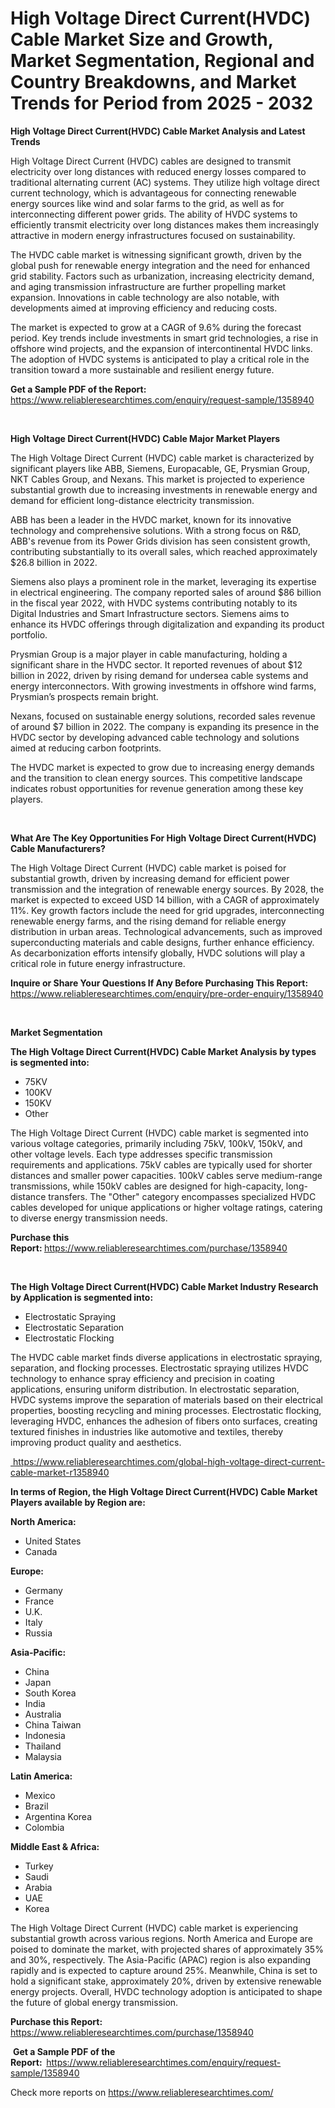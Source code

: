 <p><h1>High Voltage Direct Current(HVDC) Cable Market Size and Growth, Market Segmentation, Regional and Country Breakdowns, and Market Trends for Period from 2025 -  2032</h1></p><p><strong>High Voltage Direct Current(HVDC) Cable Market Analysis and Latest Trends</strong></p>
<p><p>High Voltage Direct Current (HVDC) cables are designed to transmit electricity over long distances with reduced energy losses compared to traditional alternating current (AC) systems. They utilize high voltage direct current technology, which is advantageous for connecting renewable energy sources like wind and solar farms to the grid, as well as for interconnecting different power grids. The ability of HVDC systems to efficiently transmit electricity over long distances makes them increasingly attractive in modern energy infrastructures focused on sustainability.</p><p>The HVDC cable market is witnessing significant growth, driven by the global push for renewable energy integration and the need for enhanced grid stability. Factors such as urbanization, increasing electricity demand, and aging transmission infrastructure are further propelling market expansion. Innovations in cable technology are also notable, with developments aimed at improving efficiency and reducing costs.</p><p>The market is expected to grow at a CAGR of 9.6% during the forecast period. Key trends include investments in smart grid technologies, a rise in offshore wind projects, and the expansion of intercontinental HVDC links. The adoption of HVDC systems is anticipated to play a critical role in the transition toward a more sustainable and resilient energy future.</p></p>
<p><strong>Get a Sample PDF of the Report:&nbsp;</strong> <a href="https://www.reliableresearchtimes.com/enquiry/request-sample/1358940?utm_campaign=3040&utm_medium=2&utm_source=Github&utm_content=ia&utm_term=22032025&utm_id=high-voltage-direct-currenthvdc-cable">https://www.reliableresearchtimes.com/enquiry/request-sample/1358940</a></p>
<p>&nbsp;</p>
<p><strong>High Voltage Direct Current(HVDC) Cable Major Market Players</strong></p>
<p><p>The High Voltage Direct Current (HVDC) cable market is characterized by significant players like ABB, Siemens, Europacable, GE, Prysmian Group, NKT Cables Group, and Nexans. This market is projected to experience substantial growth due to increasing investments in renewable energy and demand for efficient long-distance electricity transmission.</p><p>ABB has been a leader in the HVDC market, known for its innovative technology and comprehensive solutions. With a strong focus on R&D, ABB's revenue from its Power Grids division has seen consistent growth, contributing substantially to its overall sales, which reached approximately $26.8 billion in 2022.</p><p>Siemens also plays a prominent role in the market, leveraging its expertise in electrical engineering. The company reported sales of around $86 billion in the fiscal year 2022, with HVDC systems contributing notably to its Digital Industries and Smart Infrastructure sectors. Siemens aims to enhance its HVDC offerings through digitalization and expanding its product portfolio.</p><p>Prysmian Group is a major player in cable manufacturing, holding a significant share in the HVDC sector. It reported revenues of about $12 billion in 2022, driven by rising demand for undersea cable systems and energy interconnectors. With growing investments in offshore wind farms, Prysmian’s prospects remain bright.</p><p>Nexans, focused on sustainable energy solutions, recorded sales revenue of around $7 billion in 2022. The company is expanding its presence in the HVDC sector by developing advanced cable technology and solutions aimed at reducing carbon footprints.</p><p>The HVDC market is expected to grow due to increasing energy demands and the transition to clean energy sources. This competitive landscape indicates robust opportunities for revenue generation among these key players.</p></p>
<p>&nbsp;</p>
<p><strong>What Are The Key Opportunities For High Voltage Direct Current(HVDC) Cable Manufacturers?</strong></p>
<p><p>The High Voltage Direct Current (HVDC) cable market is poised for substantial growth, driven by increasing demand for efficient power transmission and the integration of renewable energy sources. By 2028, the market is expected to exceed USD 14 billion, with a CAGR of approximately 11%. Key growth factors include the need for grid upgrades, interconnecting renewable energy farms, and the rising demand for reliable energy distribution in urban areas. Technological advancements, such as improved superconducting materials and cable designs, further enhance efficiency. As decarbonization efforts intensify globally, HVDC solutions will play a critical role in future energy infrastructure.</p></p>
<p><strong>Inquire or Share Your Questions If Any Before Purchasing This Report:</strong> <a href="https://www.reliableresearchtimes.com/enquiry/pre-order-enquiry/1358940?utm_campaign=3040&utm_medium=2&utm_source=Github&utm_content=ia&utm_term=22032025&utm_id=high-voltage-direct-currenthvdc-cable">https://www.reliableresearchtimes.com/enquiry/pre-order-enquiry/1358940</a></p>
<p>&nbsp;</p>
<p><strong>Market Segmentation</strong></p>
<p><strong>The High Voltage Direct Current(HVDC) Cable Market Analysis by types is segmented into:</strong></p>
<p><ul><li>75KV</li><li>100KV</li><li>150KV</li><li>Other</li></ul></p>
<p><p>The High Voltage Direct Current (HVDC) cable market is segmented into various voltage categories, primarily including 75kV, 100kV, 150kV, and other voltage levels. Each type addresses specific transmission requirements and applications. 75kV cables are typically used for shorter distances and smaller power capacities. 100kV cables serve medium-range transmissions, while 150kV cables are designed for high-capacity, long-distance transfers. The "Other" category encompasses specialized HVDC cables developed for unique applications or higher voltage ratings, catering to diverse energy transmission needs.</p></p>
<p><strong>Purchase this Report:&nbsp;</strong><a href="https://www.reliableresearchtimes.com/purchase/1358940?utm_campaign=3040&utm_medium=2&utm_source=Github&utm_content=ia&utm_term=22032025&utm_id=high-voltage-direct-currenthvdc-cable">https://www.reliableresearchtimes.com/purchase/1358940</a></p>
<p>&nbsp;</p>
<p><strong>The High Voltage Direct Current(HVDC) Cable Market Industry Research by Application is segmented into:</strong></p>
<p><ul><li>Electrostatic Spraying</li><li>Electrostatic Separation</li><li>Electrostatic Flocking</li></ul></p>
<p><p>The HVDC cable market finds diverse applications in electrostatic spraying, separation, and flocking processes. Electrostatic spraying utilizes HVDC technology to enhance spray efficiency and precision in coating applications, ensuring uniform distribution. In electrostatic separation, HVDC systems improve the separation of materials based on their electrical properties, boosting recycling and mining processes. Electrostatic flocking, leveraging HVDC, enhances the adhesion of fibers onto surfaces, creating textured finishes in industries like automotive and textiles, thereby improving product quality and aesthetics.</p></p>
<p><a href="https://www.reliableresearchtimes.com/global-high-voltage-direct-current-cable-market-r1358940?utm_campaign=3040&utm_medium=2&utm_source=Github&utm_content=ia&utm_term=22032025&utm_id=high-voltage-direct-currenthvdc-cable">&nbsp;https://www.reliableresearchtimes.com/global-high-voltage-direct-current-cable-market-r1358940</a></p>
<p><strong>In terms of Region, the High Voltage Direct Current(HVDC) Cable Market Players available by Region are:</strong></p>
<p>
    <p> <strong> North America: </strong>
        <ul>
            <li>United States</li>
            <li>Canada</li>
        </ul>
        </p> 
    <p> <strong> Europe: </strong>
        <ul>
            <li>Germany</li>
            <li>France</li>
            <li>U.K.</li>
            <li>Italy</li>
            <li>Russia</li>
        </ul>
        </p> 
    <p> <strong> Asia-Pacific: </strong>
        <ul>
            <li>China</li>
            <li>Japan</li>
            <li>South Korea</li>
            <li>India</li>
            <li>Australia</li>
            <li>China Taiwan</li>
            <li>Indonesia</li>
            <li>Thailand</li>
            <li>Malaysia</li>
        </ul>
        </p> 
    <p> <strong> Latin America: </strong>
        <ul>
            <li>Mexico</li>
            <li>Brazil</li>
            <li>Argentina Korea</li>
            <li>Colombia</li>
        </ul>
        </p> 
    <p> <strong> Middle East & Africa: </strong>
        <ul>
            <li>Turkey</li>
            <li>Saudi</li>
            <li>Arabia</li>
            <li>UAE</li>
            <li>Korea</li>
        </ul>
    </p>
    </p>
<p><p>The High Voltage Direct Current (HVDC) cable market is experiencing substantial growth across various regions. North America and Europe are poised to dominate the market, with projected shares of approximately 35% and 30%, respectively. The Asia-Pacific (APAC) region is also expanding rapidly and is expected to capture around 25%. Meanwhile, China is set to hold a significant stake, approximately 20%, driven by extensive renewable energy projects. Overall, HVDC technology adoption is anticipated to shape the future of global energy transmission.</p></p>
<p><strong>Purchase this Report: </strong><a href="https://www.reliableresearchtimes.com/purchase/1358940?utm_campaign=3040&utm_medium=2&utm_source=Github&utm_content=ia&utm_term=22032025&utm_id=high-voltage-direct-currenthvdc-cable">https://www.reliableresearchtimes.com/purchase/1358940</a></p>
<p>&nbsp;<strong>Get a Sample PDF of the Report:&nbsp;&nbsp;</strong><a href="https://www.reliableresearchtimes.com/enquiry/request-sample/1358940?utm_campaign=3040&utm_medium=2&utm_source=Github&utm_content=ia&utm_term=22032025&utm_id=high-voltage-direct-currenthvdc-cable">https://www.reliableresearchtimes.com/enquiry/request-sample/1358940</a></p>
<p><strong></strong></p>
<p>Check more reports on <a href="https://www.reliableresearchtimes.com/?utm_campaign=3040&utm_medium=2&utm_source=Github&utm_content=ia&utm_term=22032025&utm_id=high-voltage-direct-currenthvdc-cable">https://www.reliableresearchtimes.com/</a></p>